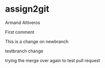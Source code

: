 # assign2git
Armand Altiveros

First comment

This is a change on newbranch

testbranch change

trying the merge over again to test pull request


